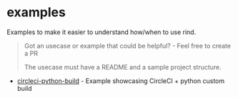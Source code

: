 examples
===

Examples to make it easier to understand how/when to use rind.

> Got an usecase or example that could be helpful? - Feel free to create a PR
>
> The usecase must have a README and a sample project structure.

- [circleci-python-build](./circleci-python-build) - Example showcasing CircleCI + python custom build
